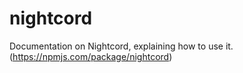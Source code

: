 # nightcord
Documentation on Nightcord, explaining how to use it. (https://npmjs.com/package/nightcord)
